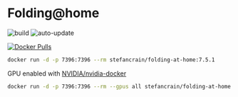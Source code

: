 # Folding@home

![build](https://github.com/stefancrain/folding-at-home/workflows/folding-at-home/badge.svg) ![auto-update](https://github.com/stefancrain/folding-at-home/workflows/folding-at-home/badge.svg?event=schedule)

[![Docker Pulls](https://img.shields.io/docker/pulls/stefancrain/folding-at-home)](https://hub.docker.com/r/raspbernetes/gatekeeper)


```bash
docker run -d -p 7396:7396 --rm stefancrain/folding-at-home:7.5.1
```

GPU enabled with [NVIDIA/nvidia-docker](https://github.com/NVIDIA/nvidia-docker)

```bash
docker run -d -p 7396:7396 --rm --gpus all stefancrain/folding-at-home:7.5.1-cuda
```
